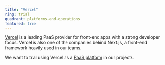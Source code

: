 ```yaml
---
title: "Vercel"
ring: trial
quadrant: platforms-and-operations
featured: true
---
```


<a href="https://vercel.com/">Vercel</a> is a leading PaaS provider for front-end apps with a strong developer focus. 
Vercel is also one of the companies behind Next.js, a front-end framework heavily used in our teams.

We want to trial using Vercel as a <a href="platform-as-a-service.html">PaaS platform</a> in our projects.